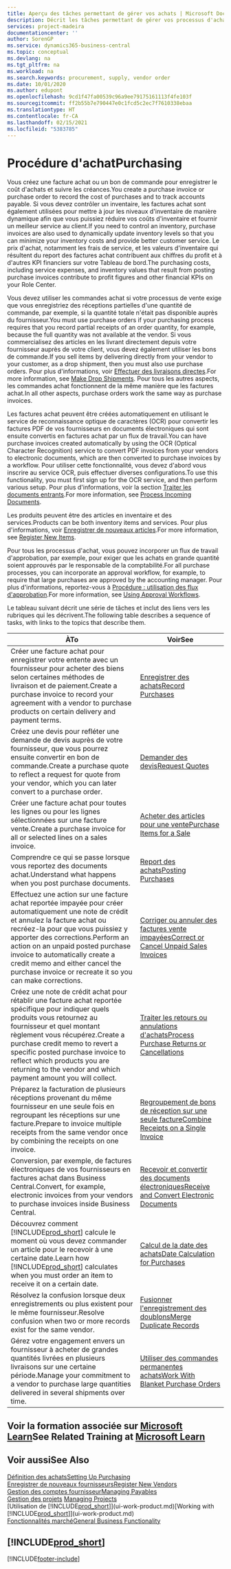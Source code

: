 ```yaml
---
title: Aperçu des tâches permettant de gérer vos achats | Microsoft Docs
description: Décrit les tâches permettant de gérer vos processus d'achat ou d'approvisionnement, y compris le fonctionnement des factures achat et des commandes achat.
services: project-madeira
documentationcenter: ''
author: SorenGP
ms.service: dynamics365-business-central
ms.topic: conceptual
ms.devlang: na
ms.tgt_pltfrm: na
ms.workload: na
ms.search.keywords: procurement, supply, vendor order
ms.date: 10/01/2020
ms.author: edupont
ms.openlocfilehash: 9cd1f47fa00539c96a9ee79175161113f4fe103f
ms.sourcegitcommit: ff2b55b7e790447e0c1fcd5c2ec7f7610338ebaa
ms.translationtype: HT
ms.contentlocale: fr-CA
ms.lasthandoff: 02/15/2021
ms.locfileid: "5383785"
---
```

# <a name="purchasing"></a><span data-ttu-id="9cf36-103">Procédure d'achat</span><span class="sxs-lookup"><span data-stu-id="9cf36-103">Purchasing</span></span>
<span data-ttu-id="9cf36-104">Vous créez une facture achat ou un bon de commande pour enregistrer le coût d'achats et suivre les créances.</span><span class="sxs-lookup"><span data-stu-id="9cf36-104">You create a purchase invoice or purchase order to record the cost of purchases and to track accounts payable.</span></span> <span data-ttu-id="9cf36-105">Si vous devez contrôler un inventaire, les factures achat sont également utilisées pour mettre à jour les niveaux d'inventaire de manière dynamique afin que vous puissiez réduire vos coûts d'inventaire et fournir un meilleur service au client.</span><span class="sxs-lookup"><span data-stu-id="9cf36-105">If you need to control an inventory, purchase invoices are also used to dynamically update inventory levels so that you can minimize your inventory costs and provide better customer service.</span></span> <span data-ttu-id="9cf36-106">Le prix d'achat, notamment les frais de service, et les valeurs d'inventaire qui résultent du report des factures achat contribuent aux chiffres du profit et à d'autres KPI financiers sur votre Tableau de bord.</span><span class="sxs-lookup"><span data-stu-id="9cf36-106">The purchasing costs, including service expenses, and inventory values that result from posting purchase invoices contribute to profit figures and other financial KPIs on your Role Center.</span></span>

<span data-ttu-id="9cf36-107">Vous devez utiliser les commandes achat si votre processus de vente exige que vous enregistriez des réceptions partielles d'une quantité de commande, par exemple, si la quantité totale n'était pas disponible auprès du fournisseur.</span><span class="sxs-lookup"><span data-stu-id="9cf36-107">You must use purchase orders if your purchasing process requires that you record partial receipts of an order quantity, for example, because the full quantity was not available at the vendor.</span></span> <span data-ttu-id="9cf36-108">Si vous commercialisez des articles en les livrant directement depuis votre fournisseur auprès de votre client, vous devez également utiliser les bons de commande.</span><span class="sxs-lookup"><span data-stu-id="9cf36-108">If you sell items by delivering directly from your vendor to your customer, as a drop shipment, then you must also use purchase orders.</span></span> <span data-ttu-id="9cf36-109">Pour plus d'informations, voir [Effectuer des livraisons directes](sales-how-drop-shipment.md).</span><span class="sxs-lookup"><span data-stu-id="9cf36-109">For more information, see [Make Drop Shipments](sales-how-drop-shipment.md).</span></span> <span data-ttu-id="9cf36-110">Pour tous les autres aspects, les commandes achat fonctionnent de la même manière que les factures achat.</span><span class="sxs-lookup"><span data-stu-id="9cf36-110">In all other aspects, purchase orders work the same way as purchase invoices.</span></span>

<span data-ttu-id="9cf36-111">Les factures achat peuvent être créées automatiquement en utilisant le service de reconnaissance optique de caractères (OCR) pour convertir les factures PDF de vos fournisseurs en documents électroniques qui sont ensuite convertis en factures achat par un flux de travail.</span><span class="sxs-lookup"><span data-stu-id="9cf36-111">You can have purchase invoices created automatically by using the OCR (Optical Character Recognition) service to convert PDF invoices from your vendors to electronic documents, which are then converted to purchase invoices by a workflow.</span></span> <span data-ttu-id="9cf36-112">Pour utiliser cette fonctionnalité, vous devez d'abord vous inscrire au service OCR, puis effectuer diverses configurations.</span><span class="sxs-lookup"><span data-stu-id="9cf36-112">To use this functionality, you must first sign up for the OCR service, and then perform various setup.</span></span> <span data-ttu-id="9cf36-113">Pour plus d'informations, voir la section [Traiter les documents entrants](across-process-income-documents.md).</span><span class="sxs-lookup"><span data-stu-id="9cf36-113">For more information, see [Process Incoming Documents](across-process-income-documents.md).</span></span>      

<span data-ttu-id="9cf36-114">Les produits peuvent être des articles en inventaire et des services.</span><span class="sxs-lookup"><span data-stu-id="9cf36-114">Products can be both inventory items and services.</span></span> <span data-ttu-id="9cf36-115">Pour plus d'informations, voir [Enregistrer de nouveaux articles](inventory-how-register-new-items.md).</span><span class="sxs-lookup"><span data-stu-id="9cf36-115">For more information, see [Register New Items](inventory-how-register-new-items.md).</span></span>

<span data-ttu-id="9cf36-116">Pour tous les processus d'achat, vous pouvez incorporer un flux de travail d'approbation, par exemple, pour exiger que les achats en grande quantité soient approuvés par le responsable de la comptabilité.</span><span class="sxs-lookup"><span data-stu-id="9cf36-116">For all purchase processes, you can incorporate an approval workflow, for example, to require that large purchases are approved by the accounting manager.</span></span> <span data-ttu-id="9cf36-117">Pour plus d'informations, reportez-vous à [Procédure : utilisation des flux d'approbation](across-how-use-approval-workflows.md).</span><span class="sxs-lookup"><span data-stu-id="9cf36-117">For more information, see [Using Approval Workflows](across-how-use-approval-workflows.md).</span></span>

<span data-ttu-id="9cf36-118">Le tableau suivant décrit une série de tâches et inclut des liens vers les rubriques qui les décrivent.</span><span class="sxs-lookup"><span data-stu-id="9cf36-118">The following table describes a sequence of tasks, with links to the topics that describe them.</span></span>

| <span data-ttu-id="9cf36-119">À</span><span class="sxs-lookup"><span data-stu-id="9cf36-119">To</span></span> | <span data-ttu-id="9cf36-120">Voir</span><span class="sxs-lookup"><span data-stu-id="9cf36-120">See</span></span> |
| --- | --- |
| <span data-ttu-id="9cf36-121">Créer une facture achat pour enregistrer votre entente avec un fournisseur pour acheter des biens selon certaines méthodes de livraison et de paiement.</span><span class="sxs-lookup"><span data-stu-id="9cf36-121">Create a purchase invoice to record your agreement with a vendor to purchase products on certain delivery and payment terms.</span></span> |[<span data-ttu-id="9cf36-122">Enregistrer des achats</span><span class="sxs-lookup"><span data-stu-id="9cf36-122">Record Purchases</span></span>](purchasing-how-record-purchases.md) |
|<span data-ttu-id="9cf36-123">Créez une devis pour refléter une demande de devis auprès de votre fournisseur, que vous pourrez ensuite convertir en bon de commande.</span><span class="sxs-lookup"><span data-stu-id="9cf36-123">Create a purchase quote to reflect a request for quote from your vendor, which you can later convert to a purchase order.</span></span>|[<span data-ttu-id="9cf36-124">Demander des devis</span><span class="sxs-lookup"><span data-stu-id="9cf36-124">Request Quotes</span></span>](purchasing-how-request-quotes.md)|
| <span data-ttu-id="9cf36-125">Créer une facture achat pour toutes les lignes ou pour les lignes sélectionnées sur une facture vente.</span><span class="sxs-lookup"><span data-stu-id="9cf36-125">Create a purchase invoice for all or selected lines on a sales invoice.</span></span> |[<span data-ttu-id="9cf36-126">Acheter des articles pour une vente</span><span class="sxs-lookup"><span data-stu-id="9cf36-126">Purchase Items for a Sale</span></span>](purchasing-how-purchase-products-sale.md) |
|<span data-ttu-id="9cf36-127">Comprendre ce qui se passe lorsque vous reportez des documents achat.</span><span class="sxs-lookup"><span data-stu-id="9cf36-127">Understand what happens when you post purchase documents.</span></span>|[<span data-ttu-id="9cf36-128">Report des achats</span><span class="sxs-lookup"><span data-stu-id="9cf36-128">Posting Purchases</span></span>](ui-post-purchases.md)|
| <span data-ttu-id="9cf36-129">Effectuez une action sur une facture achat reportée impayée pour créer automatiquement une note de crédit et annulez la facture achat ou recréez-la pour que vous puissiez y apporter des corrections.</span><span class="sxs-lookup"><span data-stu-id="9cf36-129">Perform an action on an unpaid posted purchase invoice to automatically create a credit memo and either cancel the purchase invoice or recreate it so you can make corrections.</span></span> |[<span data-ttu-id="9cf36-130">Corriger ou annuler des factures vente impayées</span><span class="sxs-lookup"><span data-stu-id="9cf36-130">Correct or Cancel Unpaid Sales Invoices</span></span>](purchasing-how-correct-cancel-unpaid-purchase-invoices.md) |
| <span data-ttu-id="9cf36-131">Créez une note de crédit achat pour rétablir une facture achat reportée spécifique pour indiquer quels produits vous retournez au fournisseur et quel montant règlement vous récupérez.</span><span class="sxs-lookup"><span data-stu-id="9cf36-131">Create a purchase credit memo to revert a specific posted purchase invoice to reflect which products you are returning to the vendor and which payment amount you will collect.</span></span> |[<span data-ttu-id="9cf36-132">Traiter les retours ou annulations d'achats</span><span class="sxs-lookup"><span data-stu-id="9cf36-132">Process Purchase Returns or Cancellations</span></span>](purchasing-how-register-new-vendors.md) |
|<span data-ttu-id="9cf36-133">Préparez la facturation de plusieurs réceptions provenant du même fournisseur en une seule fois en regroupant les réceptions sur une facture.</span><span class="sxs-lookup"><span data-stu-id="9cf36-133">Prepare to invoice multiple receipts from the same vendor once by combining the receipts on one invoice.</span></span>|[<span data-ttu-id="9cf36-134">Regroupement de bons de réception sur une seule facture</span><span class="sxs-lookup"><span data-stu-id="9cf36-134">Combine Receipts on a Single Invoice</span></span>](purchasing-how-to-combine-receipts.md)|
|<span data-ttu-id="9cf36-135">Conversion, par exemple, de factures électroniques de vos fournisseurs en factures achat dans Business Central.</span><span class="sxs-lookup"><span data-stu-id="9cf36-135">Convert, for example, electronic invoices from your vendors to purchase invoices inside Business Central.</span></span>|[<span data-ttu-id="9cf36-136">Recevoir et convertir des documents électroniques</span><span class="sxs-lookup"><span data-stu-id="9cf36-136">Receive and Convert Electronic Documents</span></span>](purchasing-how-to-receive-and-convert-electronic-documents.md)|
| <span data-ttu-id="9cf36-137">Découvrez comment [!INCLUDE[prod_short](includes/prod_short.md)] calcule le moment où vous devez commander un article pour le recevoir à une certaine date.</span><span class="sxs-lookup"><span data-stu-id="9cf36-137">Learn how [!INCLUDE[prod_short](includes/prod_short.md)] calculates when you must order an item to receive it on a certain date.</span></span>|[<span data-ttu-id="9cf36-138">Calcul de la date des achats</span><span class="sxs-lookup"><span data-stu-id="9cf36-138">Date Calculation for Purchases</span></span>](purchasing-date-calculation-for-purchases.md)|
|<span data-ttu-id="9cf36-139">Résolvez la confusion lorsque deux enregistrements ou plus existent pour le même fournisseur.</span><span class="sxs-lookup"><span data-stu-id="9cf36-139">Resolve confusion when two or more records exist for the same vendor.</span></span>|[<span data-ttu-id="9cf36-140">Fusionner l'enregistrement des doublons</span><span class="sxs-lookup"><span data-stu-id="9cf36-140">Merge Duplicate Records</span></span>](sales-how-merge-duplicate-records.md)|
|<span data-ttu-id="9cf36-141">Gérez votre engagement envers un fournisseur à acheter de grandes quantités livrées en plusieurs livraisons sur une certaine période.</span><span class="sxs-lookup"><span data-stu-id="9cf36-141">Manage your commitment to a vendor to purchase large quantities delivered in several shipments over time.</span></span>|[<span data-ttu-id="9cf36-142">Utiliser des commandes permanentes achats</span><span class="sxs-lookup"><span data-stu-id="9cf36-142">Work With Blanket Purchase Orders</span></span>](sales-how-to-create-blanket-sales-orders.md)|

## <a name="see-related-training-at-microsoft-learn"></a><span data-ttu-id="9cf36-143">Voir la formation associée sur [Microsoft Learn](/learn/paths/purchase-items-services-dynamics-365-business-central/)</span><span class="sxs-lookup"><span data-stu-id="9cf36-143">See Related Training at [Microsoft Learn](/learn/paths/purchase-items-services-dynamics-365-business-central/)</span></span>

## <a name="see-also"></a><span data-ttu-id="9cf36-144">Voir aussi</span><span class="sxs-lookup"><span data-stu-id="9cf36-144">See Also</span></span>
[<span data-ttu-id="9cf36-145">Définition des achats</span><span class="sxs-lookup"><span data-stu-id="9cf36-145">Setting Up Purchasing</span></span>](purchasing-setup-purchasing.md)  
[<span data-ttu-id="9cf36-146">Enregistrer de nouveaux fournisseurs</span><span class="sxs-lookup"><span data-stu-id="9cf36-146">Register New Vendors</span></span>](purchasing-how-register-new-vendors.md)  
[<span data-ttu-id="9cf36-147">Gestion des comptes fournisseur</span><span class="sxs-lookup"><span data-stu-id="9cf36-147">Managing Payables</span></span>](payables-manage-payables.md)  
<span data-ttu-id="9cf36-148">[Gestion des projets](projects-manage-projects.md)  </span><span class="sxs-lookup"><span data-stu-id="9cf36-148">[Managing Projects](projects-manage-projects.md)  </span></span>  
<span data-ttu-id="9cf36-149">[Utilisation de [!INCLUDE[prod_short](includes/prod_short.md)]](ui-work-product.md)</span><span class="sxs-lookup"><span data-stu-id="9cf36-149">[Working with [!INCLUDE[prod_short](includes/prod_short.md)]](ui-work-product.md)</span></span>  
[<span data-ttu-id="9cf36-150">Fonctionnalités marché</span><span class="sxs-lookup"><span data-stu-id="9cf36-150">General Business Functionality</span></span>](ui-across-business-areas.md)

## [!INCLUDE[prod_short](includes/free_trial_md.md)]  


[!INCLUDE[footer-include](includes/footer-banner.md)]